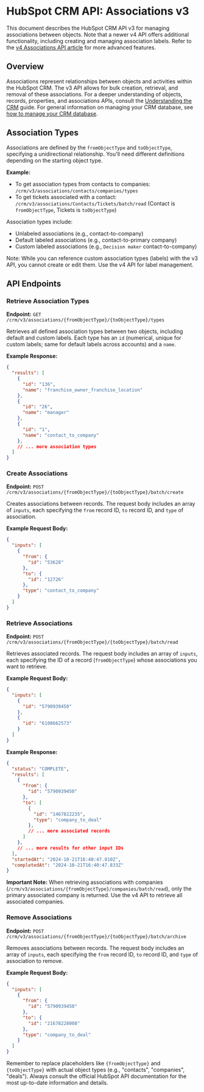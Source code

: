 # HubSpot CRM API: Associations v3

This document describes the HubSpot CRM API v3 for managing associations between objects.  Note that a newer v4 API offers additional functionality, including creating and managing association labels.  Refer to the [v4 Associations API article](link-to-v4-article-needed) for more advanced features.

## Overview

Associations represent relationships between objects and activities within the HubSpot CRM. The v3 API allows for bulk creation, retrieval, and removal of these associations.  For a deeper understanding of objects, records, properties, and associations APIs, consult the [Understanding the CRM](link-to-understanding-crm-guide-needed) guide. For general information on managing your CRM database, see [how to manage your CRM database](link-to-crm-management-needed).

## Association Types

Associations are defined by the `fromObjectType` and `toObjectType`, specifying a unidirectional relationship.  You'll need different definitions depending on the starting object type.

**Example:**

* To get association types from contacts to companies: `/crm/v3/associations/contacts/companies/types`
* To get tickets associated with a contact: `/crm/v3/associations/Contacts/Tickets/batch/read` (Contact is `fromObjectType`, Tickets is `toObjectType`)

Association types include:

* Unlabeled associations (e.g., contact-to-company)
* Default labeled associations (e.g., contact-to-primary company)
* Custom labeled associations (e.g., `Decision maker` contact-to-company)

Note: While you can reference custom association types (labels) with the v3 API, you cannot create or edit them. Use the v4 API for label management.


## API Endpoints

### Retrieve Association Types

**Endpoint:** `GET /crm/v3/associations/{fromObjectType}/{toObjectType}/types`

Retrieves all defined association types between two objects, including default and custom labels.  Each type has an `id` (numerical, unique for custom labels; same for default labels across accounts) and a `name`.

**Example Response:**

```json
{
  "results": [
    {
      "id": "136",
      "name": "franchise_owner_franchise_location"
    },
    {
      "id": "26",
      "name": "manager"
    },
    {
      "id": "1",
      "name": "contact_to_company"
    },
    // ... more association types
  ]
}
```

### Create Associations

**Endpoint:** `POST /crm/v3/associations/{fromObjectType}/{toObjectType}/batch/create`

Creates associations between records.  The request body includes an array of `inputs`, each specifying the `from` record ID, `to` record ID, and `type` of association.

**Example Request Body:**

```json
{
  "inputs": [
    {
      "from": {
        "id": "53628"
      },
      "to": {
        "id": "12726"
      },
      "type": "contact_to_company"
    }
  ]
}
```

### Retrieve Associations

**Endpoint:** `POST /crm/v3/associations/{fromObjectType}/{toObjectType}/batch/read`

Retrieves associated records. The request body includes an array of `inputs`, each specifying the ID of a record (`fromObjectType`) whose associations you want to retrieve.

**Example Request Body:**

```json
{
  "inputs": [
    {
      "id": "5790939450"
    },
    {
      "id": "6108662573"
    }
  ]
}
```

**Example Response:**

```json
{
  "status": "COMPLETE",
  "results": [
    {
      "from": {
        "id": "5790939450"
      },
      "to": [
        {
          "id": "1467822235",
          "type": "company_to_deal"
        },
        // ... more associated records
      ]
    },
    // ... more results for other input IDs
  ],
  "startedAt": "2024-10-21T16:40:47.810Z",
  "completedAt": "2024-10-21T16:40:47.833Z"
}
```

**Important Note:** When retrieving associations with companies (`/crm/v3/associations/{fromObjectType}/companies/batch/read`), only the primary associated company is returned. Use the v4 API to retrieve all associated companies.

### Remove Associations

**Endpoint:** `POST /crm/v3/associations/{fromObjectType}/{toObjectType}/batch/archive`

Removes associations between records. The request body includes an array of `inputs`, each specifying the `from` record ID, `to` record ID, and `type` of association to remove.

**Example Request Body:**

```json
{
  "inputs": [
    {
      "from": {
        "id": "5790939450"
      },
      "to": {
        "id": "21678228008"
      },
      "type": "company_to_deal"
    }
  ]
}
```

Remember to replace placeholders like `{fromObjectType}` and `{toObjectType}` with actual object types (e.g., "contacts", "companies", "deals").  Always consult the official HubSpot API documentation for the most up-to-date information and details.
